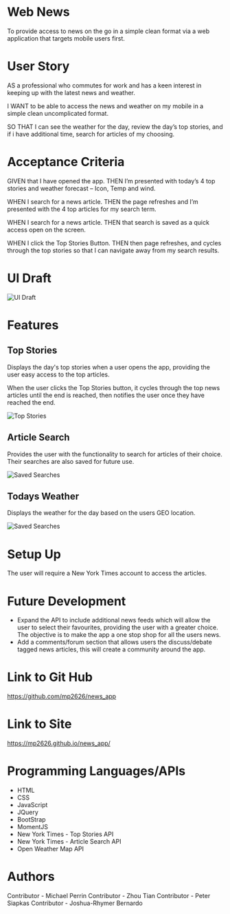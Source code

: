 # Web News

To provide access to news on the go in a simple clean format via a web application that targets mobile users first.

# User Story

AS a professional who commutes for work and has a keen interest in keeping up with the latest news and weather.

I WANT to be able to access the news and weather on my mobile in a simple clean uncomplicated format.

SO THAT I can see the weather for the day, review the day’s top stories, and if i have additional time, search for articles of my choosing.


# Acceptance Criteria

GIVEN that I have opened the app.
THEN I’m presented with today’s 4 top stories and weather forecast – Icon, Temp and wind.

WHEN I search for a news article.
THEN the page refreshes and I’m presented with the 4 top articles for my search term.

WHEN I search for a news article.
THEN that search is saved as a quick access open on the screen.

WHEN I click the Top Stories Button.
THEN then page refreshes, and cycles through the top stories so that I can navigate away from my search results. 

# UI Draft

![UI Draft](assets/images/draftUI.png)

# Features

## Top Stories

Displays the day's top stories when a user opens the app, providing the user easy access to the top articles.

When the user clicks the Top Stories button, it cycles through the top news articles until the end is reached, then notifies the user once they have reached the end. 

![Top Stories](assets/images/TopStories.png)

## Article Search

Provides the user with the functionality to search for articles of their choice. Their searches are also saved for future use.

![Saved Searches](assets/images/ArticleSearch.png)

## Todays Weather

Displays the weather for the day based on the users GEO location.

![Saved Searches](assets/images/weather.png)

# Setup Up

The user will require a New York Times account to access the articles.

# Future Development

* Expand the API to include additional news feeds which will allow the user to select their favourites, providing the user with a greater choice. The objective is to make the app a one stop shop for all the users news.
* Add a comments/forum section that allows users the discuss/debate tagged news articles, this will create a community around the app.

# Link to Git Hub
https://github.com/mp2626/news_app

# Link to Site

https://mp2626.github.io/news_app/

# Programming Languages/APIs

* HTML
* CSS
* JavaScript
* JQuery
* BootStrap
* MomentJS
* New York Times - Top Stories API
* New York Times - Article Search API
* Open Weather Map API

# Authors
Contributor - Michael Perrin
Contributor - Zhou Tian
Contributor - Peter Siapkas
Contributor - Joshua-Rhymer Bernardo

